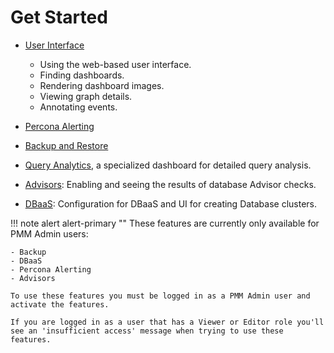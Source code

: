 # Get Started

- [User Interface](interface.md)

    - Using the web-based user interface.
    - Finding dashboards.
    - Rendering dashboard images.
    - Viewing graph details.
    - Annotating events.

- [Percona Alerting](alerting.md)

- [Backup and Restore](backup/index.md)

- [Query Analytics](query-analytics.md), a specialized dashboard for detailed query analysis.

- [Advisors](../how-to/advisors.md): Enabling and seeing the results of database Advisor checks.

- [DBaaS](dbaas.md): Configuration for DBaaS and UI for creating Database clusters.

!!! note alert alert-primary ""
    These features are currently only available for PMM Admin users:

    - Backup
    - DBaaS
    - Percona Alerting
    - Advisors

    To use these features you must be logged in as a PMM Admin user and activate the features.

    If you are logged in as a user that has a Viewer or Editor role you'll see an 'insufficient access' message when trying to use these features.
